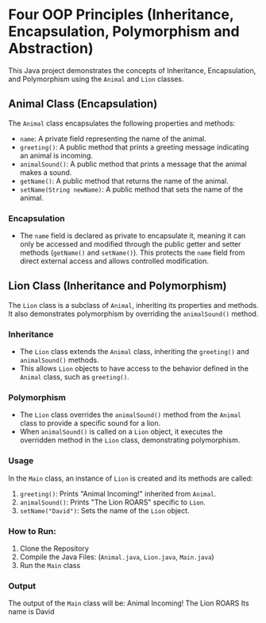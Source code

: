 # Four OOP Principles (Inheritance, Encapsulation, Polymorphism and Abstraction)

This Java project demonstrates the concepts of Inheritance, Encapsulation, and Polymorphism using the `Animal` and `Lion` classes.

## Animal Class (Encapsulation)
The `Animal` class encapsulates the following properties and methods:
- `name`: A private field representing the name of the animal.
- `greeting()`: A public method that prints a greeting message indicating an animal is incoming.
- `animalSound()`: A public method that prints a message that the animal makes a sound.
- `getName()`: A public method that returns the name of the animal.
- `setName(String newName)`: A public method that sets the name of the animal.

### Encapsulation
- The `name` field is declared as private to encapsulate it, meaning it can only be accessed and modified through the public getter and setter methods (`getName()` and `setName()`). This protects the `name` field from direct external access and allows controlled modification.

## Lion Class (Inheritance and Polymorphism)
The `Lion` class is a subclass of `Animal`, inheriting its properties and methods. It also demonstrates polymorphism by overriding the `animalSound()` method.

### Inheritance
- The `Lion` class extends the `Animal` class, inheriting the `greeting()` and `animalSound()` methods.
- This allows `Lion` objects to have access to the behavior defined in the `Animal` class, such as `greeting()`.

### Polymorphism
- The `Lion` class overrides the `animalSound()` method from the `Animal` class to provide a specific sound for a lion.
- When `animalSound()` is called on a `Lion` object, it executes the overridden method in the `Lion` class, demonstrating polymorphism.

### Usage
In the `Main` class, an instance of `Lion` is created and its methods are called:
1. `greeting()`: Prints "Animal Incoming!" inherited from `Animal`.
2. `animalSound()`: Prints "The Lion ROARS" specific to `Lion`.
3. `setName("David")`: Sets the name of the `Lion` object.

### How to Run:
1. Clone the Repository
2. Compile the Java Files: (`Animal.java`, `Lion.java`, `Main.java`)
3. Run the `Main` class

### Output
The output of the `Main` class will be:
Animal Incoming!
The Lion ROARS
Its name is David
